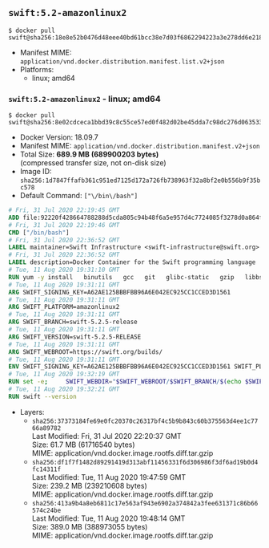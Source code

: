 ## `swift:5.2-amazonlinux2`

```console
$ docker pull swift@sha256:18e8e52b0476d48eee40bd61bcc38e7d03f6862294223a3e278dd6e218dd53df
```

-	Manifest MIME: `application/vnd.docker.distribution.manifest.list.v2+json`
-	Platforms:
	-	linux; amd64

### `swift:5.2-amazonlinux2` - linux; amd64

```console
$ docker pull swift@sha256:8e02cdceca1bbd39c8c55ce57ed0f482d02be45dda7c98dc276d063533c98d74
```

-	Docker Version: 18.09.7
-	Manifest MIME: `application/vnd.docker.distribution.manifest.v2+json`
-	Total Size: **689.9 MB (689900203 bytes)**  
	(compressed transfer size, not on-disk size)
-	Image ID: `sha256:1d7847ffafb361c951ed7125d172a726fb738963f32a8bf2e0b556b9f35bc578`
-	Default Command: `["\/bin\/bash"]`

```dockerfile
# Fri, 31 Jul 2020 22:19:45 GMT
ADD file:92220f428664788288d5cda805c94b48f6a5e957d4c7724085f3278d0a864f6d in / 
# Fri, 31 Jul 2020 22:19:46 GMT
CMD ["/bin/bash"]
# Fri, 31 Jul 2020 22:36:52 GMT
LABEL maintainer=Swift Infrastructure <swift-infrastructure@swift.org>
# Fri, 31 Jul 2020 22:36:52 GMT
LABEL description=Docker Container for the Swift programming language
# Tue, 11 Aug 2020 19:31:10 GMT
RUN yum -y install   binutils   gcc   git   glibc-static   gzip   libbsd   libcurl   libedit   libicu   libsqlite   libstdc++-static   libuuid   libxml2   tar   tzdata   zlib-devel
# Tue, 11 Aug 2020 19:31:11 GMT
ARG SWIFT_SIGNING_KEY=A62AE125BBBFBB96A6E042EC925CC1CCED3D1561
# Tue, 11 Aug 2020 19:31:11 GMT
ARG SWIFT_PLATFORM=amazonlinux2
# Tue, 11 Aug 2020 19:31:11 GMT
ARG SWIFT_BRANCH=swift-5.2.5-release
# Tue, 11 Aug 2020 19:31:11 GMT
ARG SWIFT_VERSION=swift-5.2.5-RELEASE
# Tue, 11 Aug 2020 19:31:11 GMT
ARG SWIFT_WEBROOT=https://swift.org/builds/
# Tue, 11 Aug 2020 19:31:11 GMT
ENV SWIFT_SIGNING_KEY=A62AE125BBBFBB96A6E042EC925CC1CCED3D1561 SWIFT_PLATFORM=amazonlinux2 SWIFT_BRANCH=swift-5.2.5-release SWIFT_VERSION=swift-5.2.5-RELEASE SWIFT_WEBROOT=https://swift.org/builds/
# Tue, 11 Aug 2020 19:32:19 GMT
RUN set -e;     SWIFT_WEBDIR="$SWIFT_WEBROOT/$SWIFT_BRANCH/$(echo $SWIFT_PLATFORM | tr -d .)/"     && SWIFT_BIN_URL="$SWIFT_WEBDIR/$SWIFT_VERSION/$SWIFT_VERSION-$SWIFT_PLATFORM.tar.gz"     && SWIFT_SIG_URL="$SWIFT_BIN_URL.sig"     && export GNUPGHOME="$(mktemp -d)"     && curl -fsSL "$SWIFT_BIN_URL" -o swift.tar.gz "$SWIFT_SIG_URL" -o swift.tar.gz.sig     && gpg --batch --quiet --keyserver ha.pool.sks-keyservers.net --recv-keys "$SWIFT_SIGNING_KEY"     && gpg --batch --verify swift.tar.gz.sig swift.tar.gz     && tar -xzf swift.tar.gz --directory / --strip-components=1     && chmod -R o+r /usr/lib/swift     && rm -rf "$GNUPGHOME" swift.tar.gz.sig swift.tar.gz
# Tue, 11 Aug 2020 19:32:21 GMT
RUN swift --version
```

-	Layers:
	-	`sha256:37373184fe69e0fc20370c26317bf4c5b9b843c60b375563d4ee1c7766a89782`  
		Last Modified: Fri, 31 Jul 2020 22:20:37 GMT  
		Size: 61.7 MB (61716540 bytes)  
		MIME: application/vnd.docker.image.rootfs.diff.tar.gzip
	-	`sha256:df1f7f1482d89291419d313abf11456331f6d306986f3df6ad19b0d4fc14311f`  
		Last Modified: Tue, 11 Aug 2020 19:47:59 GMT  
		Size: 239.2 MB (239210608 bytes)  
		MIME: application/vnd.docker.image.rootfs.diff.tar.gzip
	-	`sha256:413a9b4a8eb6811c17e563af943e6902a374842a3fee631371c86b66574c24be`  
		Last Modified: Tue, 11 Aug 2020 19:48:14 GMT  
		Size: 389.0 MB (388973055 bytes)  
		MIME: application/vnd.docker.image.rootfs.diff.tar.gzip
